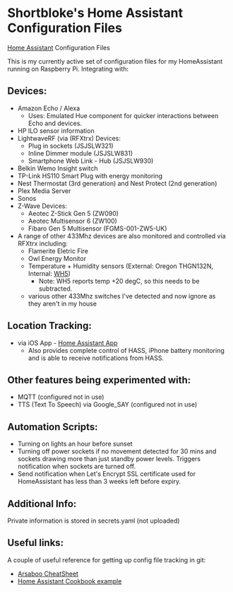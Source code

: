 # Shortbloke's Home Assistant Configuration Files
[Home Assistant](https://home-assistant.io) Configuration Files 

This is my currently active set of configuration files for my HomeAssistant running on Raspberry Pi. Integrating with:

 ## Devices:
 - Amazon Echo / Alexa
   - Uses: Emulated Hue component for quicker interactions between Echo and devices.
 - HP ILO sensor information
 - LightwaveRF (via (RFXtrx) Devices:
   - Plug in sockets (JSJSLW321)
   - Inline Dimmer module (JSJSLW831)
   - Smartphone Web Link - Hub (JSJSLW930)
 - Belkin Wemo Insight switch
 - TP-Link HS110 Smart Plug with energy monitoring
 - Nest Thermostat (3rd generation) and Nest Protect (2nd generation)
 - Plex Media Server
 - Sonos
 - Z-Wave Devices:
   - Aeotec Z-Stick Gen 5 (ZW090)
   - Aeotec Multisensor 6 (ZW100)
   - Fibaro Gen 5 Multisensor (FGMS-001-ZW5-UK)
 - A range of other 433Mhz devices are also monitored and controlled via RFXtrx including:
   - Flamerite Eletric Fire
   - Owl Energy Monitor
   - Temperature + Humidity sensors (External: Oregon THGN132N, Internal: [WH5](https://www.pitt-pladdy.com/blog/_20131228-233456_0000_Imagintronix_Temperature_Humidity_Sensor_Protocol_WH15B_for_WH1400_/))
     - Note: WH5 reports temp +20 degC, so this needs to be subtracted.
   - various other 433Mhz switches I've detected and now ignore as they aren't in my house

## Location Tracking:
- via iOS App - [Home Assistant App](https://itunes.apple.com/us/app/home-assistant-open-source-home-automation/id1099568401)
  - Also provides complete control of HASS, iPhone battery monitoring and is able to receive notifications from HASS.

## Other features being experimented with:
 - MQTT (configured not in use)
 - TTS (Text To Speech) via Google_SAY (configured not in use)
 
## Automation Scripts:
- Turning on lights an hour before sunset
- Turning off power sockets if no movement detected for 30 mins and sockets drawing more than just standby power levels. Triggers notification when sockets are turned off.
- Send notification when Let's Encrypt SSL certificate used for HomeAssistant has less than 3 weeks left before expiry.

## Additional Info:
Private information is stored in secrets.yaml (not uploaded)

## Useful links:
A couple of useful reference for getting up config file tracking in git:
- [Arsaboo CheatSheet](https://github.com/arsaboo/homeassistant-config/blob/master/HASS%20Cheatsheet.md)
- [Home Assistant Cookbook example](https://home-assistant.io/cookbook/githubbackup/)
